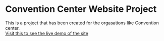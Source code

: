 # Convention Center Website Project
This is a project that has been created for the orgasations like Convention center.<br>
<a href="">Visit this to see the live demo of the site</a>
